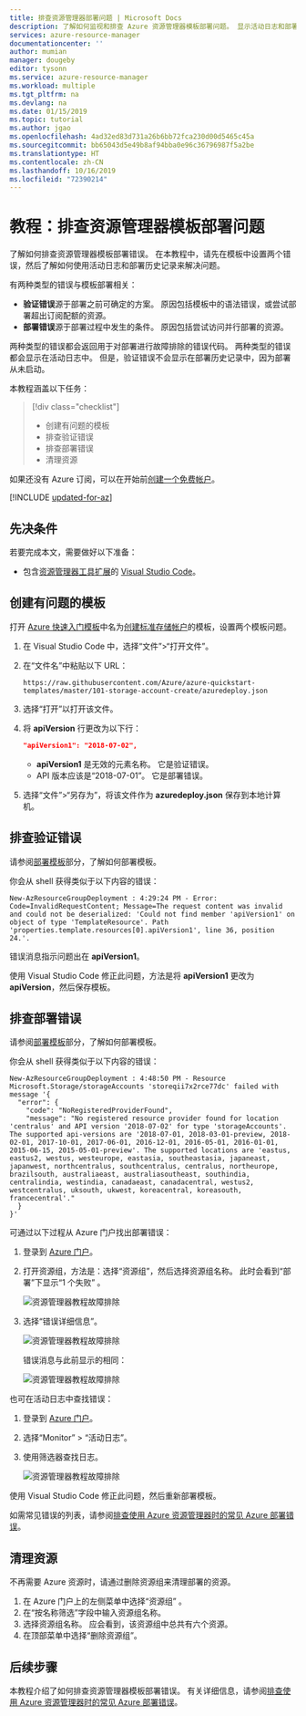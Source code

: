```yaml
---
title: 排查资源管理器部署问题 | Microsoft Docs
description: 了解如何监视和排查 Azure 资源管理器模板部署问题。 显示活动日志和部署历史记录。
services: azure-resource-manager
documentationcenter: ''
author: mumian
manager: dougeby
editor: tysonn
ms.service: azure-resource-manager
ms.workload: multiple
ms.tgt_pltfrm: na
ms.devlang: na
ms.date: 01/15/2019
ms.topic: tutorial
ms.author: jgao
ms.openlocfilehash: 4ad32ed83d731a26b6bb72fca230d00d5465c45a
ms.sourcegitcommit: bb65043d5e49b8af94bba0e96c36796987f5a2be
ms.translationtype: HT
ms.contentlocale: zh-CN
ms.lasthandoff: 10/16/2019
ms.locfileid: "72390214"
---
```

# <a name="tutorial-troubleshoot-resource-manager-template-deployments"></a>教程：排查资源管理器模板部署问题

了解如何排查资源管理器模板部署错误。 在本教程中，请先在模板中设置两个错误，然后了解如何使用活动日志和部署历史记录来解决问题。

有两种类型的错误与模板部署相关：

- **验证错误**源于部署之前可确定的方案。 原因包括模板中的语法错误，或尝试部署超出订阅配额的资源。 
- **部署错误**源于部署过程中发生的条件。 原因包括尝试访问并行部署的资源。

两种类型的错误都会返回用于对部署进行故障排除的错误代码。 两种类型的错误都会显示在活动日志中。 但是，验证错误不会显示在部署历史记录中，因为部署从未启动。

本教程涵盖以下任务：

> [!div class="checklist"]
> * 创建有问题的模板
> * 排查验证错误
> * 排查部署错误
> * 清理资源

如果还没有 Azure 订阅，可以在开始前[创建一个免费帐户](https://azure.microsoft.com/free/)。

[!INCLUDE [updated-for-az](../../includes/updated-for-az.md)]

## <a name="prerequisites"></a>先决条件

若要完成本文，需要做好以下准备：

- 包含[资源管理器工具扩展](./resource-manager-quickstart-create-templates-use-visual-studio-code.md#prerequisites)的 [Visual Studio Code](https://code.visualstudio.com/)。

## <a name="create-a-problematic-template"></a>创建有问题的模板

打开 [Azure 快速入门模板](https://azure.microsoft.com/resources/templates/)中名为[创建标准存储帐户](https://azure.microsoft.com/resources/templates/101-storage-account-create/)的模板，设置两个模板问题。

1. 在 Visual Studio Code 中，选择“文件”>“打开文件”。  
2. 在“文件名”中粘贴以下 URL： 

    ```url
    https://raw.githubusercontent.com/Azure/azure-quickstart-templates/master/101-storage-account-create/azuredeploy.json
    ```
3. 选择“打开”以打开该文件。 
4. 将 **apiVersion** 行更改为以下行：

    ```json
    "apiVersion1": "2018-07-02",
    ```
    - **apiVersion1** 是无效的元素名称。 它是验证错误。
    - API 版本应该是“2018-07-01”。  它是部署错误。

5. 选择“文件”>“另存为”，将该文件作为 **azuredeploy.json** 保存到本地计算机。  

## <a name="troubleshoot-the-validation-error"></a>排查验证错误

请参阅[部署模板](./resource-manager-quickstart-create-templates-use-visual-studio-code.md#deploy-the-template)部分，了解如何部署模板。

你会从 shell 获得类似于以下内容的错误：

```
New-AzResourceGroupDeployment : 4:29:24 PM - Error: Code=InvalidRequestContent; Message=The request content was invalid and could not be deserialized: 'Could not find member 'apiVersion1' on object of type 'TemplateResource'. Path 'properties.template.resources[0].apiVersion1', line 36, position 24.'.
```

错误消息指示问题出在 **apiVersion1**。

使用 Visual Studio Code 修正此问题，方法是将 **apiVersion1** 更改为 **apiVersion**，然后保存模板。

## <a name="troubleshoot-the-deployment-error"></a>排查部署错误

请参阅[部署模板](./resource-manager-quickstart-create-templates-use-visual-studio-code.md#deploy-the-template)部分，了解如何部署模板。

你会从 shell 获得类似于以下内容的错误：

```
New-AzResourceGroupDeployment : 4:48:50 PM - Resource Microsoft.Storage/storageAccounts 'storeqii7x2rce77dc' failed with message '{
  "error": {
    "code": "NoRegisteredProviderFound",
    "message": "No registered resource provider found for location 'centralus' and API version '2018-07-02' for type 'storageAccounts'. The supported api-versions are '2018-07-01, 2018-03-01-preview, 2018-02-01, 2017-10-01, 2017-06-01, 2016-12-01, 2016-05-01, 2016-01-01, 2015-06-15, 2015-05-01-preview'. The supported locations are 'eastus, eastus2, westus, westeurope, eastasia, southeastasia, japaneast, japanwest, northcentralus, southcentralus, centralus, northeurope, brazilsouth, australiaeast, australiasoutheast, southindia, centralindia, westindia, canadaeast, canadacentral, westus2, westcentralus, uksouth, ukwest, koreacentral, koreasouth, francecentral'."
  }
}'
```

可通过以下过程从 Azure 门户找出部署错误：

1. 登录到 [Azure 门户](https://portal.azure.com)。
2. 打开资源组，方法是：选择“资源组”，然后选择资源组名称。  此时会看到“部署”下显示“1 个失败”   。

    ![资源管理器教程故障排除](./media/resource-manager-tutorial-troubleshoot/resource-manager-template-deployment-error.png)
3. 选择“错误详细信息”。 

    ![资源管理器教程故障排除](./media/resource-manager-tutorial-troubleshoot/resource-manager-template-deployment-error-details.png)

    错误消息与此前显示的相同：

    ![资源管理器教程故障排除](./media/resource-manager-tutorial-troubleshoot/resource-manager-template-deployment-error-summary.png)

也可在活动日志中查找错误：

1. 登录到 [Azure 门户](https://portal.azure.com)。
2. 选择“Monitor” > “活动日志”。  
3. 使用筛选器查找日志。

    ![资源管理器教程故障排除](./media/resource-manager-tutorial-troubleshoot/resource-manager-template-deployment-activity-log.png)

使用 Visual Studio Code 修正此问题，然后重新部署模板。

如需常见错误的列表，请参阅[排查使用 Azure 资源管理器时的常见 Azure 部署错误](./resource-manager-common-deployment-errors.md)。

## <a name="clean-up-resources"></a>清理资源

不再需要 Azure 资源时，请通过删除资源组来清理部署的资源。

1. 在 Azure 门户上的左侧菜单中选择“资源组”  。
2. 在“按名称筛选”字段中输入资源组名称。 
3. 选择资源组名称。  应会看到，该资源组中总共有六个资源。
4. 在顶部菜单中选择“删除资源组”。 

## <a name="next-steps"></a>后续步骤

本教程介绍了如何排查资源管理器模板部署错误。  有关详细信息，请参阅[排查使用 Azure 资源管理器时的常见 Azure 部署错误](./resource-manager-common-deployment-errors.md)。
